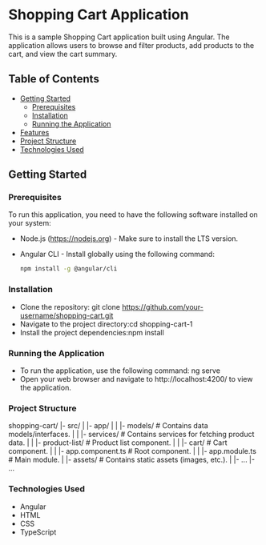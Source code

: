 # Shopping Cart Application

This is a sample Shopping Cart application built using Angular. The application allows users to browse and filter products, add products to the cart, and view the cart summary.

## Table of Contents

- [Getting Started](#getting-started)
  - [Prerequisites](#prerequisites)
  - [Installation](#installation)
  - [Running the Application](#running-the-application)
- [Features](#features)
- [Project Structure](#project-structure)
- [Technologies Used](#technologies-used)

## Getting Started

### Prerequisites

To run this application, you need to have the following software installed on your system:

- Node.js (https://nodejs.org) - Make sure to install the LTS version.
- Angular CLI - Install globally using the following command:

  ```bash
  npm install -g @angular/cli

### Installation
- Clone the repository: git clone https://github.com/your-username/shopping-cart.git
- Navigate to the project directory:cd shopping-cart-1
- Install the project dependencies:npm install

### Running the Application
- To run the application, use the following command: ng serve
- Open your web browser and navigate to http://localhost:4200/ to view the application.

### Project Structure
shopping-cart/
  |- src/
  |   |- app/
  |   |   |- models/           # Contains data models/interfaces.
  |   |   |- services/         # Contains services for fetching product data.
  |   |   |- product-list/     # Product list component.
  |   |   |- cart/             # Cart component.
  |   |   |- app.component.ts  # Root component.
  |   |   |- app.module.ts     # Main module.
  |   |- assets/               # Contains static assets (images, etc.).
  |   |- ...
  |- ...

### Technologies Used
- Angular
- HTML
- CSS
- TypeScript

